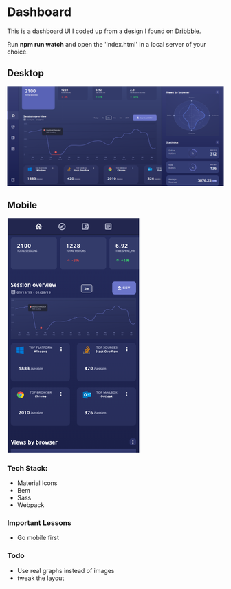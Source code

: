 # Dashboard

This is a dashboard UI I coded up from a design I found on [Dribbble](https://dribbble.com/shots/6140702-Product-Analytics-Management-System-Dashboard-Dark-Version).

Run **npm run watch** and open the 'index.html' in a local server of your choice.

## Desktop 
![alt text](/repo-assets/desktop.png "Desktop")

## Mobile
![alt text](/repo-assets/mobile.png "Mobile")


### Tech Stack:

* Material Icons
* Bem
* Sass
* Webpack

### Important Lessons

* Go mobile first

### Todo

* Use real graphs instead of images
* tweak the layout